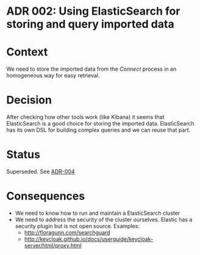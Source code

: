 # ADR 002: Using ElasticSearch for storing and query imported data

# Context

We need to store the imported data from the _Connect_ process in an
homogeneous way for easy retrieval.

# Decision

After checking how other tools work (like Kibana) it seems that
ElasticSearch is a good choice for storing the imported data.
ElasticSearch has its own DSL for building complex queries and we can
reuse that part.

# Status

Superseded. See [ADR-004](ADR-004.md)

# Consequences

* We need to know how to run and maintain a ElasticSearch cluster
* We need to address the security of the cluster ourselves. Elastic
  has a security plugin but is not open source.
  Examples:
  - http://floragunn.com/searchguard
  - http://keycloak.github.io/docs/userguide/keycloak-server/html/proxy.html

